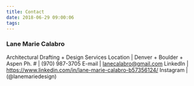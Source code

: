 ```yaml
---
title: Contact
date: 2018-06-29 09:00:06
tags:
---
```

### Lane Marie Calabro
Architectural Drafting + Design Services
Location | Denver + Boulder + Aspen
Ph. # | (970) 987-3705
E-mail | lanecalabro@gmail.com
LinkedIn | https://www.linkedin.com/in/lane-marie-calabro-b57356124/
Instagram | (@lanemariedesign)
